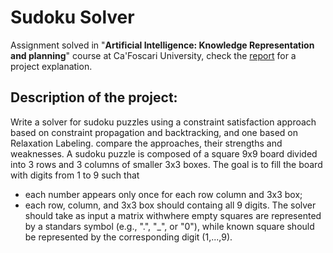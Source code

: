 # Sudoku Solver

Assignment solved in "**Artificial Intelligence: Knowledge Representation and planning**" course at Ca'Foscari University, check the <a href="https://github.com/BrunoFrancesco97/SudokuSolver/blob/main/DOCUMENTATION/REPORT.pdf">report</a> for a project explanation.

## Description of the project:

Write a solver for sudoku puzzles using a constraint satisfaction approach based on constraint propagation and backtracking, and one based on Relaxation Labeling. compare the approaches, their strengths and weaknesses.
A sudoku puzzle is composed of a square 9x9 board divided into 3 rows and 3 columns of smaller 3x3 boxes. The goal is to fill the board with digits from 1 to 9 such that
- each number appears only once for each row column and 3x3 box;
- each row, column, and 3x3 box should containg all 9 digits.
The solver should take as input a matrix withwhere empty squares are represented by a standars symbol (e.g., ".", "_", or "0"), while known square should be represented by the corresponding digit (1,...,9).
